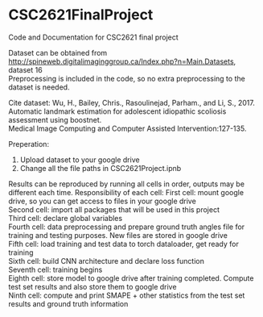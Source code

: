 # CSC2621FinalProject
Code and Documentation for CSC2621 final project

Dataset can be obtained from http://spineweb.digitalimaginggroup.ca/Index.php?n=Main.Datasets, dataset 16<br />
Preprocessing is included in the code, so no extra preprocessing to the dataset is needed.<br />

Cite dataset:
Wu, H., Bailey, Chris., Rasoulinejad, Parham., and Li, S., 2017.<br />
  Automatic landmark estimation for adolescent idiopathic scoliosis assessment using boostnet.<br />
  Medical Image Computing and Computer Assisted Intervention:127-135.
  
Preperation:
  1. Upload dataset to your google drive<br />
  2. Change all the file paths in CSC2621Project.ipnb<br />

Results can be reproduced by running all cells in order, outputs may be different each time. 
Responsibility of each cell:
  First cell: mount google drive, so you can get access to files in your google drive<br />
  Second cell: import all packages that will be used in this project<br />
  Third cell: declare global variables<br />
  Fourth cell: data preprocessing and prepare ground truth angles file for training and testing purposes. New files are stored in google drive<br />
  Fifth cell: load training and test data to torch dataloader, get ready for training<br />
  Sixth cell: build CNN architecture and declare loss function<br />
  Seventh cell: training begins<br />
  Eighth cell: store model to google drive after training completed. Compute test set results and also store them to google drive<br />
  Ninth cell: compute and print SMAPE + other statistics from the test set results and ground truth information
